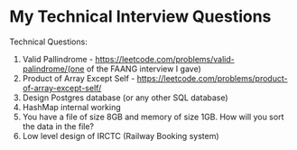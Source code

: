 # My Technical Interview Questions

Technical Questions:
1. Valid Pallindrome - https://leetcode.com/problems/valid-palindrome/(one of the FAANG interview I gave)
2. Product of Array Except Self - https://leetcode.com/problems/product-of-array-except-self/
3. Design Postgres database (or any other SQL database)
4. HashMap internal working
5. You have a file of size 8GB and memory of size 1GB. How will you sort the data in the file?
6. Low level design of IRCTC (Railway Booking system)